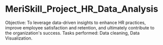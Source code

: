 # MeriSkill_Project_HR_Data_Analysis
Objective: To leverage data-driven insights to enhance HR practices, improve employee satisfaction and retention, and ultimately contribute to the organization's success.
Tasks performed: Data cleaning, Data Visualization.
